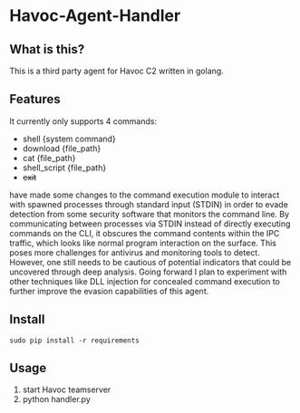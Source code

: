 # Havoc-Agent-Handler

## What is this?
This is a third party agent for Havoc C2 written in golang. 

## Features

It currently only supports 4 commands:

- shell {system command}
- download {file_path}
- cat {file_path}
- shell_script {file_path}
- ~~exit~~

 have made some changes to the command execution module to interact with spawned processes through standard input (STDIN) in order to evade detection from some security software that monitors the command line. By communicating between processes via STDIN instead of directly executing commands on the CLI, it obscures the command contents within the IPC traffic, which looks like normal program interaction on the surface. This poses more challenges for antivirus and monitoring tools to detect. However, one still needs to be cautious of potential indicators that could be uncovered through deep analysis. Going forward I plan to experiment with other techniques like DLL injection for concealed command execution to further improve the evasion capabilities of this agent.

## Install

```
sudo pip install -r requirements
```

## Usage
1. start Havoc teamserver
2. python handler.py


